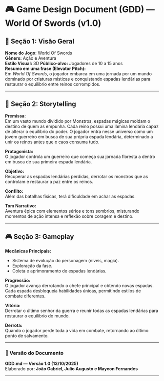 # 🎮 Game Design Document (GDD) — World Of Swords (v1.0)

## 🧭 Seção 1: Visão Geral

**Nome do Jogo:** World Of Swords  
**Gênero:** Ação e Aventura  
**Estilo Visual:** 3D 
**Público-alvo:** Jogadores de 10 a 15 anos  
**Resumo em uma frase (Elevator Pitch):**  
Em *World Of Swords*, o jogador embarca em uma jornada por um mundo dominado por criaturas místicas e conquistando espadas lendárias para restaurar o equilíbrio entre reinos corrompidos.

---

## 📖 Seção 2: Storytelling

**Premissa:**  
Em um vasto mundo dividido por Monstros, espadas mágicas moldam o destino de quem as empunha. Cada reino possui uma lâmina lendária capaz de alterar o equilíbrio do poder. O jogador entra nesse universo como um jovem guerreiro em busca de sua própria espada lendária, determinado a unir os reinos antes que o caos consuma tudo.

**Protagonista:**  
O jogador controla um guerreiro que começa sua jornada floresta a dentro em busca de sua primeira espada lendária.

**Objetivo:**  
Recuperar as espadas lendárias perdidas, derrotar os monstros que as controlam e restaurar a paz entre os reinos.

**Conflito:**  
Além das batalhas físicas, terá dificuldade em achar as espadas.

**Tom Narrativo:**  
Aventura épica com elementos sérios e tons sombrios, misturando momentos de ação intensa e reflexão sobre coragem e destino.

---

## 🎮 Seção 3: Gameplay

**Mecânicas Principais:**  
- Sistema de evolução do personagem (níveis, magia).  
- Exploração da fase.
- Coleta e aprimoramento de espadas lendárias.  

**Progressão:**  
O jogador avança derrotando o chefe principal e obtendo novas espadas. Cada espada desbloqueia habilidades únicas, permitindo estilos de combate diferentes.

**Vitória:**  
Derrotar o último senhor da guerra e reunir todas as espadas lendárias para restaurar o equilíbrio do mundo.

**Derrota:**  
Quando o jogador perde toda a vida em combate, retornando ao último ponto de salvamento.

---

### 📘 Versão do Documento
**GDD.md — Versão 1.0 (13/10/2025)**  
Elaborado por: **João Gabriel, Julio Augusto e Maycon Fernandes**

---
